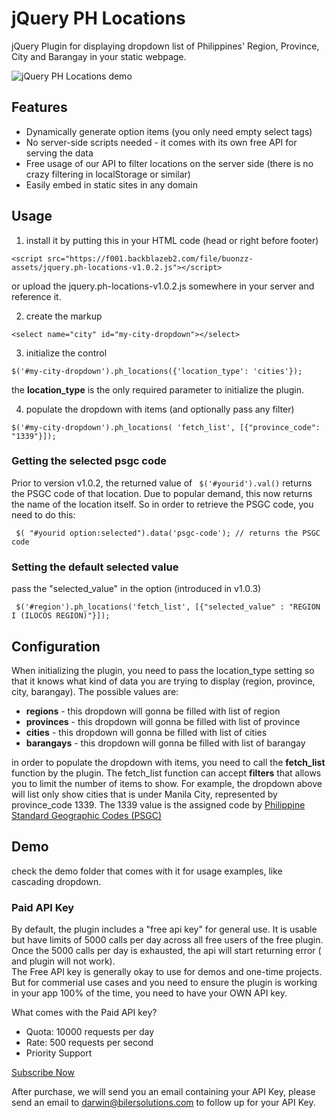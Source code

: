 # jQuery PH Locations

jQuery Plugin for displaying dropdown list of Philippines' Region, Province, City and Barangay in your static webpage.


![jQuery PH Locations demo](https://f001.backblazeb2.com/file/buonzz-assets/jquery-ph-locations-demo.gif)

## Features

* Dynamically generate option items (you only need empty select tags)
* No server-side scripts needed - it comes with its own free API for serving the data
* Free usage of our API to filter locations on the server side (there is no crazy filtering in localStorage or similar)
* Easily embed in static sites in any domain

## Usage

1. install it by putting this in your HTML code (head or right before footer)

```
<script src="https://f001.backblazeb2.com/file/buonzz-assets/jquery.ph-locations-v1.0.2.js"></script>
```
or upload the jquery.ph-locations-v1.0.2.js somewhere in your server and reference it.

2. create the markup
```
<select name="city" id="my-city-dropdown"></select>
```

3. initialize the control
```
$('#my-city-dropdown').ph_locations({'location_type': 'cities'});
```
the **location_type** is the only required parameter to initialize the plugin. 

4. populate the dropdown with items (and optionally pass any filter)

```
$('#my-city-dropdown').ph_locations( 'fetch_list', [{"province_code": "1339"}]);
```

### Getting the selected psgc code 

Prior to version v1.0.2, the returned value of ` $('#yourid').val()` returns the PSGC code of that location. Due to popular demand, this now returns the name of the location itself. So in order to retrieve the PSGC code, you need to do this:
```
 $( "#yourid option:selected").data('psgc-code'); // returns the PSGC code
```

### Setting the default selected value
pass the "selected_value" in the option (introduced in v1.0.3)
```
 $('#region').ph_locations('fetch_list', [{"selected_value" : "REGION I (ILOCOS REGION)"}]);
```

## Configuration 

When initializing the plugin, you need to pass the location_type setting so that it knows what kind of data you are trying to display (region, province, city, barangay). The possible values are:

* **regions** - this dropdown will gonna be filled with list of region
* **provinces** - this dropdown will gonna be filled with list of province
* **cities** - this dropdown will gonna be filled with list of cities
* **barangays** - this dropdown will gonna be filled with list of barangay

in order to populate the dropdown with items, you need to call the **fetch_list** function by the plugin. The fetch_list function can accept **filters** that allows you to limit the number of items to show. For example, the dropdown above will list only show cities that is under Manila City, represented by province_code 1339. The 1339 value is the assigned code by  [Philippine Standard Geographic Codes (PSGC)](https://psa.gov.ph/classification/psgc/)

## Demo

check the demo folder that comes with it for usage examples, like cascading dropdown.


### Paid API Key


By default, the plugin includes a "free api key" for general use. It is usable but have limits of 5000 calls per day across all free users of the free plugin.<br/>
Once the 5000 calls per day is exhausted, the api will start returning error ( and plugin will not work).<br/>
The Free API key is generally okay to use for demos and one-time projects. <br/>
But for commerial use cases and you need to ensure the plugin is working in your app 100% of the time, you need to have your OWN API key.<br/>

What comes with the Paid API key?
* Quota: 10000 requests per day
* Rate: 500 requests per second
* Priority Support

[Subscribe Now](https://www.paypal.com/webapps/billing/plans/subscribe?plan_id=P-4Y013985K3353770LMXJXGTQ)

After purchase, we will send you an email containing your API Key, please send an email to darwin@bilersolutions.com to follow up for your API Key.

